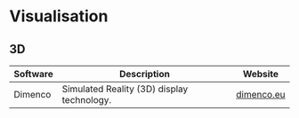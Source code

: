 # Visualisation

## 3D

| Software | Description                                | Website                              |
| -------- | ------------------------------------------ | ------------------------------------ |
| Dimenco  | Simulated Reality (3D) display technology. | [dimenco.eu](https://www.dimenco.eu) |
